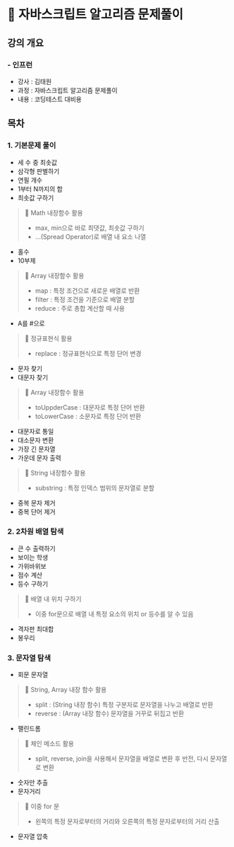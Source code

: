# 📝 자바스크립트 알고리즘 문제풀이

## 강의 개요
### - 인프런
- 강사 : 김태원
- 과정 : 자바스크립트 알고리즘 문제풀이
- 내용 : 코딩테스트 대비용

## 목차
### 1. 기본문제 풀이
- 세 수 중 최솟값
- 삼각형 판별하기
- 연필 개수
- 1부터 N까지의 합
- 최솟값 구하기

> 📌 Math 내장함수 활용
>
> - max, min으로 바로 최댓값, 최솟값 구하기
> - ...(Spread Operator)로 배열 내 요소 나열

- 홀수
- 10부제

> 📌 Array 내장함수 활용
>
> - map : 특정 조건으로 새로운 배열로 반환
> - filter : 특정 조건을 기준으로 배열 분할
> - reduce : 주로 총합 계산할 때 사용

- A를 #으로

> 📌 정규표현식 활용
>
> - replace : 정규표현식으로 특정 단어 변경

- 문자 찾기
- 대문자 찾기

> 📌 Array 내장함수 활용
>
> - toUppderCase : 대문자로 특정 단어 반환
> - toLowerCase : 소문자로 특정 단어 반환

- 대문자로 통일
- 대소문자 변환
- 가장 긴 문자열
- 가운데 문자 출력

> 📌 String 내장함수 활용
>
> - substring : 특정 인덱스 범위의 문자열로 분할

- 중복 문자 제거
- 중복 단어 제거

### 2. 2차원 배열 탐색
- 큰 수 출력하기
- 보이는 학생
- 가위바위보
- 점수 계산
- 등수 구하기

> 📌 배열 내 위치 구하기
>
> - 이중 for문으로 배열 내 특정 요소의 위치 or 등수를 알 수 있음

- 격자판 최대합
- 봉우리

### 3. 문자열 탐색
- 회문 문자열

> 📌 String, Array 내장 함수 활용
>
> - split : (String 내장 함수) 특정 구분자로 문자열을 나누고 배열로 반환
> - reverse : (Array 내장 함수) 문자열을 거꾸로 뒤집고 반환

- 팰린드롬

> 📌 체인 메소드 활용
>
> - split, reverse, join을 사용해서 문자열을 배열로 변환 후 반전, 다시 문자열로 변환

- 숫자만 추출
- 문자거리

> 📌 이중 for 문
>
> - 왼쪽의 특정 문자로부터의 거리와 오른쪽의 특정 문자로부터의 거리 산출

- 문자열 압축